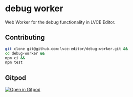 # debug worker

Web Worker for the debug functionality in LVCE Editor.

## Contributing

```sh
git clone git@github.com:lvce-editor/debug-worker.git &&
cd debug-worker &&
npm ci &&
npm test
```

## Gitpod

[![Open in Gitpod](https://gitpod.io/button/open-in-gitpod.svg)](https://gitpod.io/#https://github.com/lvce-editor/debug-worker)

